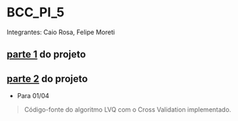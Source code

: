 # BCC_PI_5
Integrantes: Caio Rosa, Felipe Moreti

## [parte 1](https://github.com/femoreti/BCC_PI_5/tree/master/Entrega%201) do projeto

## [parte 2](https://github.com/femoreti/BCC_PI_5/tree/master/Entrega%202) do projeto

- Para 01/04
> Código-fonte do algoritmo LVQ com o Cross Validation implementado.
